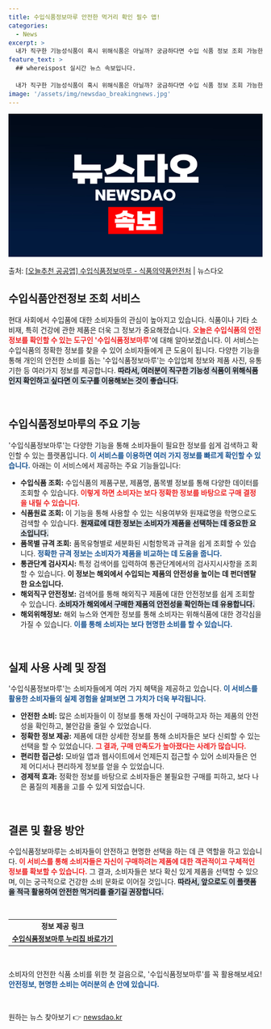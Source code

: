 ```yaml
---
title: 수입식품정보마루 안전한 먹거리 확인 필수 앱!
categories:
  - News
excerpt: >
  내가 직구한 기능성식품이 혹시 위해식품은 아닐까? 궁금하다면 수입 식품 정보 조회 가능한 수입식품정보마루를 …
feature_text: >
  ## whereispost 실시간 뉴스 속보입니다.

  내가 직구한 기능성식품이 혹시 위해식품은 아닐까? 궁금하다면 수입 식품 정보 조회 가능한 수입식품정보마루를 …
image: '/assets/img/newsdao_breakingnews.jpg'
---
```


![뉴스다오 속보](/assets/img/newsdao_breakingnews.jpg)

<p>출처: <a href="https://newsdao.kr/2539" rel="dofollow">[오늘추천 공공앱] 수입식품정보마루 - 식품의약품안전처</a> | 뉴스다오</p>

<h2 data-ke-size="size26">수입식품안전정보 조회 서비스</h2>

<p data-ke-size="size16">현대 사회에서 수입품에 대한 소비자들의 관심이 높아지고 있습니다. 식품이나 기타 소비재, 특히 건강에 관한 제품은 더욱 그 정보가 중요해졌습니다. <b><span style="color: #ee2323;">오늘은 수입식품의 안전정보를 확인할 수 있는 도구인 '수입식품정보마루'</span></b>에 대해 알아보겠습니다. 이 서비스는 수입식품의 정확한 정보를 찾을 수 있어 소비자들에게 큰 도움이 됩니다. 다양한 기능을 통해 개인의 안전한 소비를 돕는 '수입식품정보마루'는 수입업체 정보와 제품 사진, 유통기한 등 여러가지 정보를 제공합니다. <b><span style="background-color: #21538527;">따라서, 여러분이 직구한 기능성 식품이 위해식품인지 확인하고 싶다면 이 도구를 이용해보는 것이 좋습니다.</span></b></p>

<p data-ke-size="size16">&nbsp;</p>

<h2 data-ke-size="size26">수입식품정보마루의 주요 기능</h2>

<p data-ke-size="size16">'수입식품정보마루'는 다양한 기능을 통해 소비자들이 필요한 정보를 쉽게 검색하고 확인할 수 있는 플랫폼입니다. <b><span style="color: #1a5490;">이 서비스를 이용하면 여러 가지 정보를 빠르게 확인할 수 있습니다.</span></b> 아래는 이 서비스에서 제공하는 주요 기능들입니다:</p>

<ul>
    <li><b>수입식품 조회:</b> 수입식품의 제품구분, 제품명, 품목별 정보를 통해 다양한 데이터를 조회할 수 있습니다. <b><span style="color: #ee2323;">이렇게 하면 소비자는 보다 정확한 정보를 바탕으로 구매 결정을 내릴 수 있습니다.</span></b></li>
    <li><b>식품원료 조회:</b> 이 기능을 통해 사용할 수 있는 식용여부와 원재료명을 학명으로도 검색할 수 있습니다. <b><span style="background-color: #21538527;">원재료에 대한 정보는 소비자가 제품을 선택하는 데 중요한 요소입니다.</span></b></li>
    <li><b>품목별 규격 조회:</b> 품목유형별로 세분화된 시험항목과 규격을 쉽게 조회할 수 있습니다. <b><span style="color: #1a5490;">정확한 규격 정보는 소비자가 제품을 비교하는 데 도움을 줍니다.</span></b></li>
    <li><b>통관단계 검사지시:</b> 특정 검색어를 입력하여 통관단계에서의 검사지시사항을 조회할 수 있습니다. <b><span style="ee2323;">이 정보는 해외에서 수입되는 제품의 안전성을 높이는 데 펀더멘탈한 요소입니다.</span></b></li>
    <li><b>해외직구 안전정보:</b> 검색어를 통해 해외직구 제품에 대한 안전정보를 쉽게 조회할 수 있습니다. <b><span style="background-color: #21538527;">소비자가 해외에서 구매한 제품의 안전성을 확인하는 데 유용합니다.</span></b></li>
    <li><b>해외위해정보:</b> 해외 뉴스와 연계한 정보를 통해 소비자는 위해식품에 대한 경각심을 가질 수 있습니다. <b><span style="color: #1a5490;">이를 통해 소비자는 보다 현명한 소비를 할 수 있습니다.</span></b></li>
</ul>

<p data-ke-size="size16">&nbsp;</p>

<h2 data-ke-size="size26">실제 사용 사례 및 장점</h2>

<p data-ke-size="size16">'수입식품정보마루'는 소비자들에게 여러 가지 혜택을 제공하고 있습니다. <b><span style="color: #1a5490;">이 서비스를 활용한 소비자들의 실제 경험을 살펴보면 그 가치가 더욱 부각됩니다.</span></b></p>

<ul>
    <li><b>안전한 소비:</b> 많은 소비자들이 이 정보를 통해 자신이 구매하고자 하는 제품의 안전성을 확인하고, 불안감을 줄일 수 있었습니다.</li>
    <li><b>정확한 정보 제공:</b> 제품에 대한 상세한 정보를 통해 소비자들은 보다 신뢰할 수 있는 선택을 할 수 있었습니다. <b><span style="color: #ee2323;">그 결과, 구매 만족도가 높아졌다는 사례가 많습니다.</span></b></li>
    <li><b>편리한 접근성:</b> 모바일 앱과 웹사이트에서 언제든지 접근할 수 있어 소비자들은 언제 어디서나 편리하게 정보를 얻을 수 있었습니다.</li>
    <li><b>경제적 효과:</b> 정확한 정보를 바탕으로 소비자들은 불필요한 구매를 피하고, 보다 나은 품질의 제품을 고를 수 있게 되었습니다.</li>
</ul>

<p data-ke-size="size16">&nbsp;</p>

<h2 data-ke-size="size26">결론 및 활용 방안</h2>

<p data-ke-size="size16">수입식품정보마루는 소비자들이 안전하고 현명한 선택을 하는 데 큰 역할을 하고 있습니다. <b><span style="color: #ee2323;">이 서비스를 통해 소비자들은 자신이 구매하려는 제품에 대한 객관적이고 구체적인 정보를 확보할 수 있습니다.</span></b> 그 결과, 소비자들은 보다 확신 있게 제품을 선택할 수 있으며, 이는 궁극적으로 건강한 소비 문화로 이어질 것입니다. <b><span style="background-color: #21538527;">따라서, 앞으로도 이 플랫폼을 적극 활용하여 안전한 먹거리를 즐기길 권장합니다.</span></b></p>

<p data-ke-size="size16">&nbsp;</p>

<table>
    <tr>
        <td style="text-align: center; height: 17px;"><b>정보 제공 링크</b></td>
    </tr>
    <tr>
        <td style="text-align: center; height: 17px;"><b><a href="https://newsdao.kr/2539" target="_blank">수입식품정보마루 누리집 바로가기</a></b></td>
    </tr>
</table>

<p data-ke-size="size16">&nbsp;</p>

<p data-ke-size="size16">소비자의 안전한 식품 소비를 위한 첫 걸음으로, '수입식품정보마루'를 꼭 활용해보세요! <b><span style="color: #1a5490;">안전정보, 현명한 소비는 여러분의 손 안에 있습니다.</span></b></p>

<p data-ke-size="size16">&nbsp;</p> 

원하는 뉴스 찾아보기 👉 <a href="https://newsdao.kr" rel="dofollow">newsdao.kr</a>


